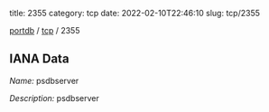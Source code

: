 title: 2355
category: tcp
date: 2022-02-10T22:46:10
slug: tcp/2355

[portdb](/) / [tcp](/category/tcp.html) / 2355


## IANA Data

_Name:_ psdbserver

_Description:_ psdbserver

